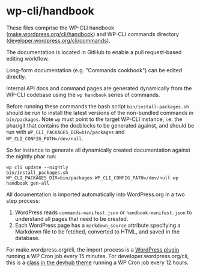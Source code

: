 wp-cli/handbook
===============

These files comprise the WP-CLI handbook ([make.wordpress.org/cli/handbook](https://make.wordpress.org/cli/handbook/)) and WP-CLI commands directory ([developer.wordpress.org/cli/commands](https://developer.wordpress.org/cli/commands/)).

The documentation is located in GitHub to enable a pull request-based editing workflow.

Long-form documentation (e.g. "Commands cookbook") can be edited directly.

Internal API docs and command pages are generated dynamically from the WP-CLI codebase using the `wp handbook` series of commands.

Before running these commands the bash script `bin/install-packages.sh` should be run to install the latest versions of the non-bundled commands in `bin/packages`. Note `wp` must point to the target WP-CLI instance, i.e. the phar/git that contains the docblocks to be generated against, and should be run with `WP_CLI_PACKAGES_DIR=bin/packages` and `WP_CLI_CONFIG_PATH=/dev/null`.

So for instance to generate all dynamically created documentation against the nightly phar run:

```
wp cli update --nightly
bin/install_packages.sh
WP_CLI_PACKAGES_DIR=bin/packages WP_CLI_CONFIG_PATH=/dev/null wp handbook gen-all
```

All documentation is imported automatically into WordPress.org in a two step process:

1. WordPress reads `commands-manifest.json` or `handbook-manifest.json` to understand all pages that need to be created.
2. Each WordPress page has a `markdown_source` attribute specifying a Markdown file to be fetched, converted to HTML, and saved in the database.

For make.wordpress.org/cli, the import process is a [WordPress plugin](https://meta.trac.wordpress.org/browser/sites/trunk/wordpress.org/public_html/wp-content/plugins/wporg-cli/inc/class-markdown-import.php) running a WP Cron job every 15 minutes. For developer.wordpress.org/cli, this is a [class in the devhub theme](https://meta.trac.wordpress.org/browser/sites/trunk/wordpress.org/public_html/wp-content/themes/pub/wporg-developer/inc/cli.php) running a WP Cron job every 12 hours.
